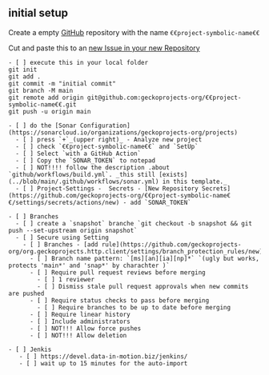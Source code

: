 ## initial setup
Create a empty [GitHub](https://github.com/organizations/geckoprojects-org/repositories/new) repository with the name `€€project-symbolic-name€€`

Cut and paste this to an [new Issue in your new Repository](https://github.com/geckoprojects-org/€€project-symbolic-name€€/issues/new?title=initial%20repository%20configuration&body=s)


```
- [ ] execute this in your local folder
git init
git add .
git commit -m "initial commit"
git branch -M main
git remote add origin git@github.com:geckoprojects-org/€€project-symbolic-name€€.git
git push -u origin main

- [ ] do the [Sonar Configuration](https://sonarcloud.io/organizations/geckoprojects-org/projects)
  - [ ] press `+`_(upper right)_ - Analyze new project
  - [ ] check `€€project-symbolic-name€€` and `SetUp`
  - [ ] Select `with a GitHub Action`
  - [ ] Copy the `SONAR_TOKEN` to notepad
  - [ ] NOT!!!! follow the description .about `github/workflows/build.yml`. _this still [exists](../blob/main/.github/workflows/sonar.yml) in this template._
  - [ ] Project-Settings -  Secrets - [New Repository Secrets](https://github.com/geckoprojects-org/€€project-symbolic-name€€/settings/secrets/actions/new) - add `SONAR_TOKEN`

- [ ] Branches
  - [ ] create a `snapshot` branche `git checkout -b snapshot && git push --set-upstream origin snapshot`
  - [ ] Secure using Setting
    - [ ] Branches - [add rule](https://github.com/geckoprojects-org/org.geckoprojects.http.client/settings/branch_protection_rules/new)
      - [ ] Branch name pattern: `[ms][an][ia][np]*` `(ugly but works, protects 'main*' and 'snap*' by charachter )`
      - [ ] Require pull request reviews before merging
        - [ ] 1 reviewer
        - [ ] Dismiss stale pull request approvals when new commits are pushed
      - [ ] Require status checks to pass before merging
        - [ ] Require branches to be up to date before merging
      - [ ] Require linear history
      - [ ] Include administrators
      - [ ] NOT!!! Allow force pushes
      - [ ] NOT!!! Allow deletion

- [ ] Jenkis
   - [ ] https://devel.data-in-motion.biz/jenkins/ 
   - [ ] wait up to 15 minutes for the auto-import

```
